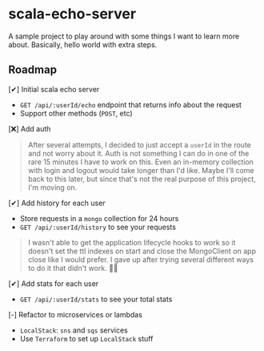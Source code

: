 # scala-echo-server

A sample project to play around with some things I want to learn more about. Basically, hello world with extra steps.

## Roadmap

[✔] Initial scala echo server
  * `GET /api/:userId/echo` endpoint that returns info about the request
  * Support other methods (`POST`, etc)

[❌] Add auth
  > After several attempts, I decided to just accept a  `userId` in the route and not worry about it. Auth is not something I can do in one of the rare 15 minutes I have to work on this. Even an in-memory collection with login and logout would take longer than I'd like. Maybe I'll come back to this later, but since that's not the real purpose of this project, I'm moving on. 

[✔] Add history for each user
  * Store requests in a `mongo` collection for 24 hours
  * `GET /api/:userId/history` to see your requests
  > I wasn't able to get the application lifecycle hooks to work so it doesn't set the ttl indexes on start and close the MongoClient on app close like I would prefer. I gave up after trying several different ways to do it that didn't work. 🤷‍♂️

[✔] Add stats for each user
  * `GET /api/:userId/stats` to see your total stats

[-] Refactor to microservices or lambdas
  * `LocalStack`: `sns` and `sqs` services
  * Use `Terraform` to set up `LocalStack` stuff